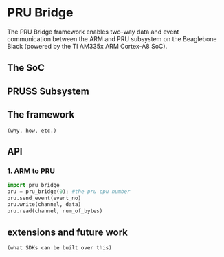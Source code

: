 # PRU Bridge
The PRU Bridge framework enables two-way data and event communication between the ARM and PRU subsystem on the Beaglebone Black (powered by the TI AM335x ARM Cortex-A8 SoC). 

## The SoC

## PRUSS Subsystem

## The framework
    (why, how, etc.)

## API 
### 1. ARM to PRU
```python
import pru_bridge
pru = pru_bridge(0); #the pru cpu number
pru.send_event(event_no)
pru.write(channel, data)
pru.read(channel, num_of_bytes)
```
## extensions and future work
    (what SDKs can be built over this)
